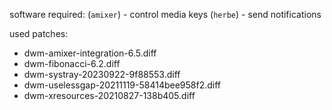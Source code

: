 software required:
(`amixer`) - control media keys
(`herbe`) - send notifications

used patches:
- dwm-amixer-integration-6.5.diff
- dwm-fibonacci-6.2.diff
- dwm-systray-20230922-9f88553.diff
- dwm-uselessgap-20211119-58414bee958f2.diff
- dwm-xresources-20210827-138b405.diff
